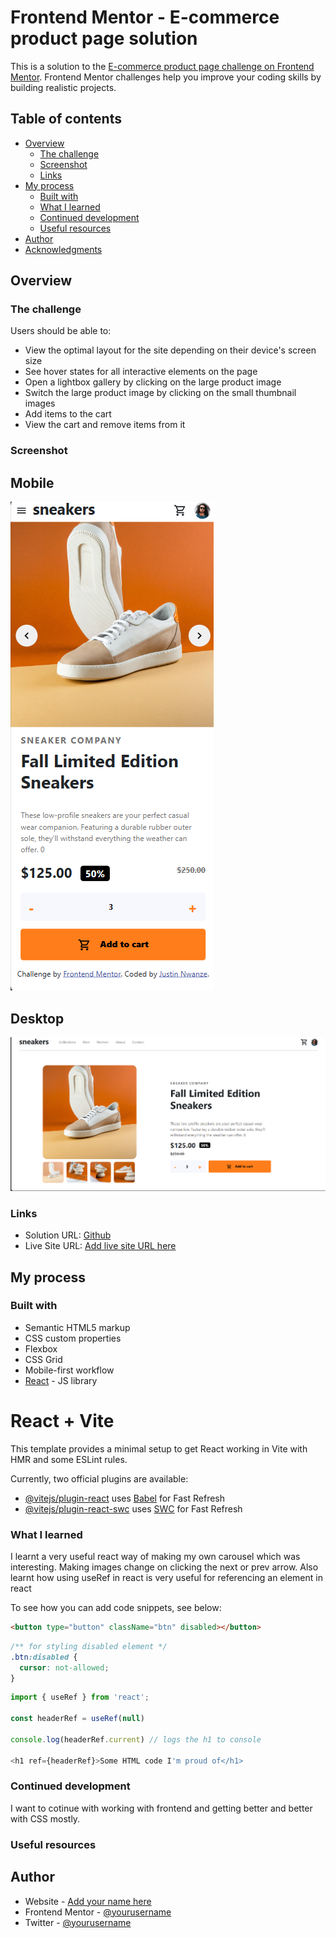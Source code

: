 # Frontend Mentor - E-commerce product page solution

This is a solution to the [E-commerce product page challenge on Frontend Mentor](https://www.frontendmentor.io/challenges/ecommerce-product-page-UPsZ9MJp6). Frontend Mentor challenges help you improve your coding skills by building realistic projects.

## Table of contents

- [Overview](#overview)
  - [The challenge](#the-challenge)
  - [Screenshot](#screenshot)
  - [Links](#links)
- [My process](#my-process)
  - [Built with](#built-with)
  - [What I learned](#what-i-learned)
  - [Continued development](#continued-development)
  - [Useful resources](#useful-resources)
- [Author](#author)
- [Acknowledgments](#acknowledgments)

## Overview

### The challenge

Users should be able to:

- View the optimal layout for the site depending on their device's screen size
- See hover states for all interactive elements on the page
- Open a lightbox gallery by clicking on the large product image
- Switch the large product image by clicking on the small thumbnail images
- Add items to the cart
- View the cart and remove items from it

### Screenshot

## Mobile

![mobile view](mobile.png)

## Desktop

![desktop view](desktop.png)

### Links

- Solution URL: [Github](https://github.com/iamprincetj/ecommerce-product-page-main)
- Live Site URL: [Add live site URL here](https://your-live-site-url.com)

## My process

### Built with

- Semantic HTML5 markup
- CSS custom properties
- Flexbox
- CSS Grid
- Mobile-first workflow
- [React](https://reactjs.org/) - JS library

# React + Vite

This template provides a minimal setup to get React working in Vite with HMR and some ESLint rules.

Currently, two official plugins are available:

- [@vitejs/plugin-react](https://github.com/vitejs/vite-plugin-react/blob/main/packages/plugin-react/README.md) uses [Babel](https://babeljs.io/) for Fast Refresh
- [@vitejs/plugin-react-swc](https://github.com/vitejs/vite-plugin-react-swc) uses [SWC](https://swc.rs/) for Fast Refresh

### What I learned

I learnt a very useful react way of making my own carousel which was interesting. Making images change on clicking the next or prev arrow.
Also learnt how using useRef in react is very useful for referencing an element in react

To see how you can add code snippets, see below:

```html
<button type="button" className="btn" disabled></button>
```

```css
/** for styling disabled element */
.btn:disabled {
  cursor: not-allowed;
}
```

```js
import { useRef } from 'react';

const headerRef = useRef(null)

console.log(headerRef.current) // logs the h1 to console

<h1 ref={headerRef}>Some HTML code I'm proud of</h1>
```

### Continued development

I want to cotinue with working with frontend and getting better and better with CSS mostly.

### Useful resources

## Author

- Website - [Add your name here](https://www.your-site.com)
- Frontend Mentor - [@yourusername](https://www.frontendmentor.io/profile/yourusername)
- Twitter - [@yourusername](https://www.twitter.com/yourusername)

